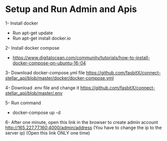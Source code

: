 # Setup and Run Admin and Apis 

1- Install docker
  * Run apt-get update
  * Run apt-get install docker.io 

2- Install docker compose 
  * https://www.digitalocean.com/community/tutorials/how-to-install-docker-compose-on-ubuntu-16-04
  
3- Download docker-compose.yml file https://github.com/fasbitX/connect-stellar_api/blob/master/docker/docker-compose.yml

4- Download .env file and change it https://github.com/fasbitX/connect-stellar_api/blob/master/.env

5- Run command 
  * docker-compose up -d
  
6- After one minute, open this link in the browser to create admin account http://165.227.77.160:4000/admin/address (You have to change the ip to the server ip) (Open this link ONLY one time)
